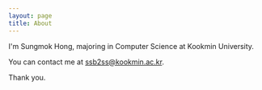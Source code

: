 ```yaml
---
layout: page
title: About
---
```


I'm Sungmok Hong, majoring in Computer Science at Kookmin University.

You can contact me at ssb2ss@kookmin.ac.kr.

Thank you.

